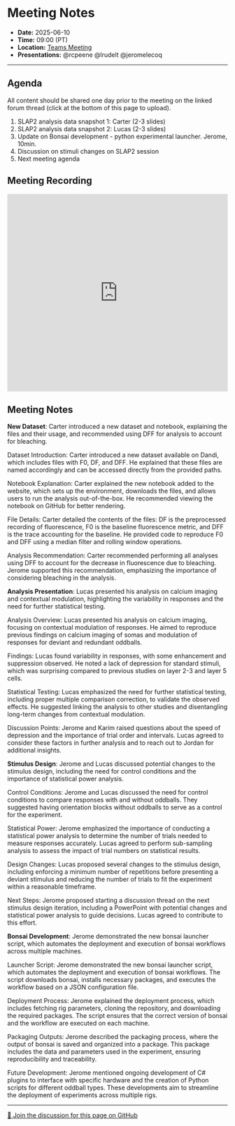 # Meeting Notes
- **Date:** 2025-06-10
- **Time:** 09:00 (PT)
- **Location:** [Teams Meeting](https://teams.microsoft.com/l/meetup-join/19%3ameeting_Y2Q3MDViNGMtOTIwMC00ZjMzLTk3MjMtYWU3MDhiMzZjYmM1%40thread.v2/0?context=%7b%22Tid%22%3a%2232669cd6-737f-4b39-8bdd-d6951120d3fc%22%2c%22Oid%22%3a%229396d18b-b5cf-4bed-98a0-1cfb7dc82663%22%7d)
- **Presentations:** @rcpeene @lrudelt @jeromelecoq 
  
---

## Agenda

All content should be shared one day prior to the meeting on the linked forum thread (click at the bottom of this page to upload). 

1. SLAP2 analysis data snapshot 1: Carter (2-3 slides)
2. SLAP2 analysis data snapshot 2: Lucas (2-3 slides)
3. Update on Bonsai development - python experimental launcher. Jerome, 10min.  
4. Discussion on stimuli changes on SLAP2 session
5. Next meeting agenda


## Meeting Recording

<div class="video-wrapper">
    <iframe width="100%" height="450" src="https://www.youtube.com/embed/QCmNXmfXIVw" title="OpenScope Predictive Processing Meeting - June 03, 2025" frameborder="0" allow="accelerometer; autoplay; clipboard-write; encrypted-media; gyroscope; picture-in-picture; web-share" allowfullscreen></iframe>
</div>

## Meeting Notes 

**New Dataset**: Carter introduced a new dataset and notebook, explaining the files and their usage, and recommended using DFF for analysis to account for bleaching. 

Dataset Introduction: Carter introduced a new dataset available on Dandi, which includes files with F0, DF, and DFF. He explained that these files are named accordingly and can be accessed directly from the provided paths. 

Notebook Explanation: Carter explained the new notebook added to the website, which sets up the environment, downloads the files, and allows users to run the analysis out-of-the-box. He recommended viewing the notebook on GitHub for better rendering. 

File Details: Carter detailed the contents of the files: DF is the preprocessed recording of fluorescence, F0 is the baseline fluorescence metric, and DFF is the trace accounting for the baseline. He provided code to reproduce F0 and DFF using a median filter and rolling window operations. 

Analysis Recommendation: Carter recommended performing all analyses using DFF to account for the decrease in fluorescence due to bleaching. Jerome supported this recommendation, emphasizing the importance of considering bleaching in the analysis. 


**Analysis Presentation**: Lucas presented his analysis on calcium imaging and contextual modulation, highlighting the variability in responses and the need for further statistical testing. 

Analysis Overview: Lucas presented his analysis on calcium imaging, focusing on contextual modulation of responses. He aimed to reproduce previous findings on calcium imaging of somas and modulation of responses for deviant and redundant oddballs. 

Findings: Lucas found variability in responses, with some enhancement and suppression observed. He noted a lack of depression for standard stimuli, which was surprising compared to previous studies on layer 2-3 and layer 5 cells. 

Statistical Testing: Lucas emphasized the need for further statistical testing, including proper multiple comparison correction, to validate the observed effects. He suggested linking the analysis to other studies and disentangling long-term changes from contextual modulation. 

Discussion Points: Jerome and Karim raised questions about the speed of depression and the importance of trial order and intervals. Lucas agreed to consider these factors in further analysis and to reach out to Jordan for additional insights. 


**Stimulus Design**: Jerome and Lucas discussed potential changes to the stimulus design, including the need for control conditions and the importance of statistical power analysis. 

Control Conditions: Jerome and Lucas discussed the need for control conditions to compare responses with and without oddballs. They suggested having orientation blocks without oddballs to serve as a control for the experiment. 

Statistical Power: Jerome emphasized the importance of conducting a statistical power analysis to determine the number of trials needed to measure responses accurately. Lucas agreed to perform sub-sampling analysis to assess the impact of trial numbers on statistical results. 

Design Changes: Lucas proposed several changes to the stimulus design, including enforcing a minimum number of repetitions before presenting a deviant stimulus and reducing the number of trials to fit the experiment within a reasonable timeframe. 

Next Steps: Jerome proposed starting a discussion thread on the next stimulus design iteration, including a PowerPoint with potential changes and statistical power analysis to guide decisions. Lucas agreed to contribute to this effort. 


**Bonsai Development**: Jerome demonstrated the new bonsai launcher script, which automates the deployment and execution of bonsai workflows across multiple machines. 

Launcher Script: Jerome demonstrated the new bonsai launcher script, which automates the deployment and execution of bonsai workflows. The script downloads bonsai, installs necessary packages, and executes the workflow based on a JSON configuration file. 

Deployment Process: Jerome explained the deployment process, which includes fetching rig parameters, cloning the repository, and downloading the required packages. The script ensures that the correct version of bonsai and the workflow are executed on each machine. 

Packaging Outputs: Jerome described the packaging process, where the output of bonsai is saved and organized into a package. This package includes the data and parameters used in the experiment, ensuring reproducibility and traceability. 

Future Development: Jerome mentioned ongoing development of C# plugins to interface with specific hardware and the creation of Python scripts for different oddball types. These developments aim to streamline the deployment of experiments across multiple rigs. 


<!-- DISCUSSION_LINK_START -->
<div class="discussion-link">
    <hr>
    <p>
        <a href="https://github.com/AllenNeuralDynamics/openscope-community-predictive-processing/discussions/88" target="_blank">
            💬 Join the discussion for this page on GitHub
        </a>
    </p>
</div>
<!-- DISCUSSION_LINK_END -->
